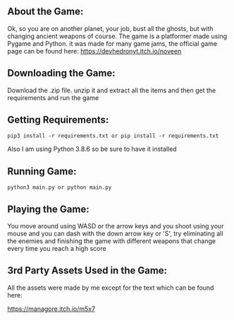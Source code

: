 ## About the Game:
Ok, so you are on another planet, your job, bust all the ghosts, but with changing ancient weapons of course. The game is a platformer made using Pygame and Python. it was made for many game jams, the official game page can be found here: https://devhedronyt.itch.io/noveen

## Downloading the Game:
Download the .zip file. unzip it and extract all the items and then get the requirements and run the game

## Getting Requirements:

```
pip3 install -r requirements.txt or pip install -r requirements.txt
```

Also I am using Python 3.8.6 so be sure to have it installed

## Running Game:

```
python3 main.py or python main.py
```

## Playing the Game:

You move around using WASD or the arrow keys and you shoot using your mouse and you can dash with the down arrow key or 'S', try eliminating all the enemies and finishing the game with different weapons that change every time you reach a high score

## 3rd Party Assets Used in the Game:

All the assets were made by me except for the text which can be found here:

https://managore.itch.io/m5x7

